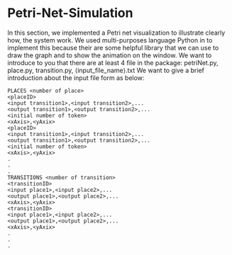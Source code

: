 # Petri-Net-Simulation

In this section, we implemented a Petri net visualization to illustrate clearly how, the system work. We used multi-purposes language Python in to implement this because their are some helpful library that we can use to draw the graph and to show the animation on the window.
We want to introduce to you that there are at least 4 file in the package: petriNet.py, place.py, transition.py, ⟨input_file_name⟩.txt
We want to give a brief introduction about the input file form as below:

```
PLACES <number of place>
<placeID>
<input transition1>,<input transition2>,...
<output transition1>,<output transition2>,...
<initial number of token>
<xAxis>,<yAxix>
<placeID>
<input transition1>,<input transition2>,...
<output transition1>,<output transition2>,...
<initial number of token>
<xAxis>,<yAxix>
. 
.
.
TRANSITIONS <number of transition>
<transitionID>
<input place1>,<input place2>,...
<output place1>,<output place2>,...
<xAxis>,<yAxix>
<transitionID>
<input place1>,<input place2>,...
<output place1>,<output place2>,...
<xAxis>,<yAxix>
.
. 
.
```
  
